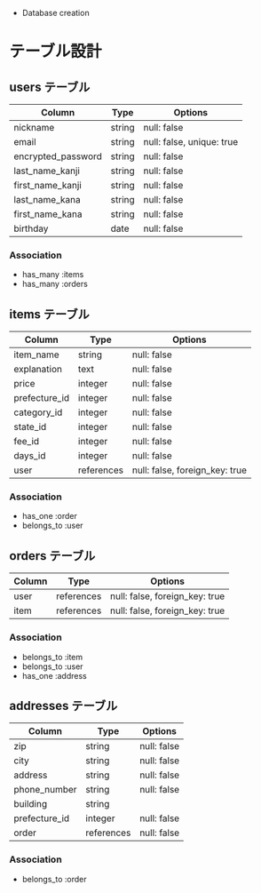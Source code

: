 * Database creation

# テーブル設計

## users テーブル

| Column             | Type    | Options                   |
| ------------------ | ------  | ------------------------- |
| nickname           | string  | null: false               |
| email              | string  | null: false, unique: true |
| encrypted_password | string  | null: false               |
| last_name_kanji    | string  | null: false               |
| first_name_kanji   | string  | null: false               |
| last_name_kana     | string  | null: false               |
| first_name_kana    | string  | null: false               |
| birthday           | date    | null: false               |

### Association

- has_many :items
- has_many :orders


## items テーブル

| Column        | Type       | Options                        |
| ----------    | ---------- | ------------------------------ |
| item_name     | string     | null: false                    |
| explanation   | text       | null: false                    |
| price         | integer    | null: false                    |
| prefecture_id | integer    | null: false                    |
| category_id   | integer    | null: false                    |
| state_id      | integer    | null: false                    |
| fee_id        | integer    | null: false                    |
| days_id       | integer    | null: false                    |
| user          | references | null: false, foreign_key: true |

### Association

- has_one :order
- belongs_to :user


## orders テーブル

| Column        | Type       | Options                        |
| ---------     | ---------- | ------------------------------ |
| user          | references | null: false, foreign_key: true |
| item          | references | null: false, foreign_key: true |

### Association

- belongs_to :item
- belongs_to :user
- has_one :address


## addresses テーブル

| Column        | Type       | Options                        |
| ---------     | ---------- | ------------------------------ |
| zip           | string     | null: false                    |
| city          | string     | null: false                    |
| address       | string     | null: false                    |
| phone_number  | string     | null: false                    |
| building      | string     |                                |
| prefecture_id | integer    | null: false                    |
| order         | references | null: false                    |

### Association

- belongs_to :order